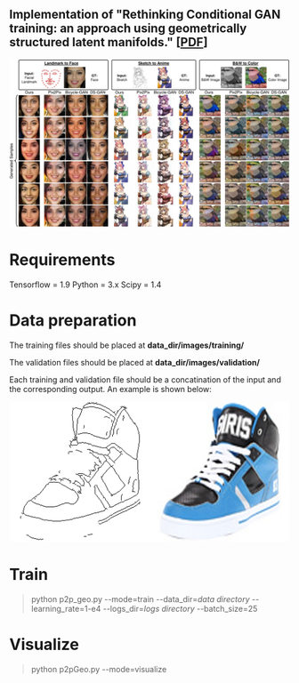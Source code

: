 ## Implementation of "Rethinking Conditional GAN training: an approach using geometrically structured latent manifolds." [[PDF](https://arxiv.org/abs/2011.13055)]

![alt text](./images/im1.jpg "Title")

# Requirements
Tensorflow = 1.9
Python = 3.x
Scipy = 1.4

# Data preparation
The training files should be placed at **data_dir/images/training/**

The validation files should be placed at **data_dir/images/validation/**

Each training and validation file should be a concatination of the input and the corresponding output. An example is shown below:

![alt text](./images/30_AB.jpg "Title")

# Train
> python p2p_geo.py --mode=train --data_dir=*data directory* --learning_rate=1-e4 --logs_dir=*logs directory* --batch_size=25

# Visualize
> python p2pGeo.py --mode=visualize


